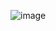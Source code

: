 ![image](https://github.com/mylifeinn/mylifeinn/assets/61771600/99bba949-364b-4110-8ee8-abab3acd9857)

